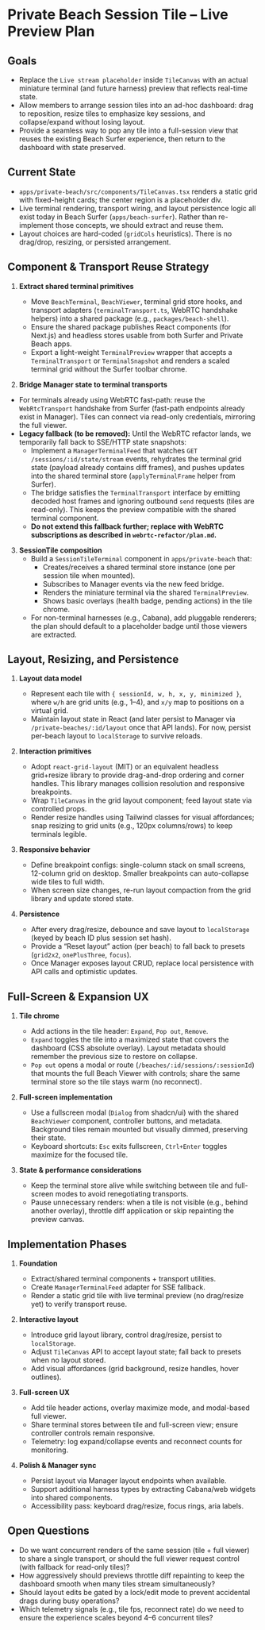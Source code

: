 # Private Beach Session Tile – Live Preview Plan

## Goals
- Replace the `Live stream placeholder` inside `TileCanvas` with an actual miniature terminal (and future harness) preview that reflects real-time state.
- Allow members to arrange session tiles into an ad-hoc dashboard: drag to reposition, resize tiles to emphasize key sessions, and collapse/expand without losing layout.
- Provide a seamless way to pop any tile into a full-session view that reuses the existing Beach Surfer experience, then return to the dashboard with state preserved.

## Current State
- `apps/private-beach/src/components/TileCanvas.tsx` renders a static grid with fixed-height cards; the center region is a placeholder div.
- Live terminal rendering, transport wiring, and layout persistence logic all exist today in Beach Surfer (`apps/beach-surfer`). Rather than re-implement those concepts, we should extract and reuse them.
- Layout choices are hard-coded (`gridCols` heuristics). There is no drag/drop, resizing, or persisted arrangement.

## Component & Transport Reuse Strategy
1. **Extract shared terminal primitives**
   - Move `BeachTerminal`, `BeachViewer`, terminal grid store hooks, and transport adapters (`terminalTransport.ts`, WebRTC handshake helpers) into a shared package (e.g., `packages/beach-shell`).
   - Ensure the shared package publishes React components (for Next.js) and headless stores usable from both Surfer and Private Beach apps.
   - Export a light-weight `TerminalPreview` wrapper that accepts a `TerminalTransport` or `TerminalSnapshot` and renders a scaled terminal grid without the Surfer toolbar chrome.

2. **Bridge Manager state to terminal transports**
- For terminals already using WebRTC fast-path: reuse the `WebRtcTransport` handshake from Surfer (fast-path endpoints already exist in Manager). Tiles can connect via read-only credentials, mirroring the full viewer.
- **Legacy fallback (to be removed):** Until the WebRTC refactor lands, we temporarily fall back to SSE/HTTP state snapshots:
     - Implement a `ManagerTerminalFeed` that watches `GET /sessions/:id/state/stream` events, rehydrates the terminal grid state (payload already contains diff frames), and pushes updates into the shared terminal store (`applyTerminalFrame` helper from Surfer).
     - The bridge satisfies the `TerminalTransport` interface by emitting decoded host frames and ignoring outbound `send` requests (tiles are read-only). This keeps the preview compatible with the shared terminal component.
     - **Do not extend this fallback further; replace with WebRTC subscriptions as described in `webrtc-refactor/plan.md`.**

3. **SessionTile composition**
   - Build a `SessionTileTerminal` component in `apps/private-beach` that:
     - Creates/receives a shared terminal store instance (one per session tile when mounted).
     - Subscribes to Manager events via the new feed bridge.
     - Renders the miniature terminal via the shared `TerminalPreview`.
     - Shows basic overlays (health badge, pending actions) in the tile chrome.
   - For non-terminal harnesses (e.g., Cabana), add pluggable renderers; the plan should default to a placeholder badge until those viewers are extracted.

## Layout, Resizing, and Persistence
1. **Layout data model**
   - Represent each tile with `{ sessionId, w, h, x, y, minimized }`, where `w/h` are grid units (e.g., 1–4), and `x/y` map to positions on a virtual grid.
   - Maintain layout state in React (and later persist to Manager via `/private-beaches/:id/layout` once that API lands). For now, persist per-beach layout to `localStorage` to survive reloads.

2. **Interaction primitives**
   - Adopt `react-grid-layout` (MIT) or an equivalent headless grid+resize library to provide drag-and-drop ordering and corner handles. This library manages collision resolution and responsive breakpoints.
   - Wrap `TileCanvas` in the grid layout component; feed layout state via controlled props.
   - Render resize handles using Tailwind classes for visual affordances; snap resizing to grid units (e.g., 120px columns/rows) to keep terminals legible.

3. **Responsive behavior**
   - Define breakpoint configs: single-column stack on small screens, 12-column grid on desktop. Smaller breakpoints can auto-collapse wide tiles to full width.
   - When screen size changes, re-run layout compaction from the grid library and update stored state.

4. **Persistence**
   - After every drag/resize, debounce and save layout to `localStorage` (keyed by beach ID plus session set hash).
   - Provide a “Reset layout” action (per beach) to fall back to presets (`grid2x2`, `onePlusThree`, `focus`).
   - Once Manager exposes layout CRUD, replace local persistence with API calls and optimistic updates.

## Full-Screen & Expansion UX
1. **Tile chrome**
   - Add actions in the tile header: `Expand`, `Pop out`, `Remove`.
   - `Expand` toggles the tile into a maximized state that covers the dashboard (CSS absolute overlay). Layout metadata should remember the previous size to restore on collapse.
   - `Pop out` opens a modal or route (`/beaches/:id/sessions/:sessionId`) that mounts the full Beach Viewer with controls; share the same terminal store so the tile stays warm (no reconnect).

2. **Full-screen implementation**
   - Use a fullscreen modal (`Dialog` from shadcn/ui) with the shared `BeachViewer` component, controller buttons, and metadata. Background tiles remain mounted but visually dimmed, preserving their state.
   - Keyboard shortcuts: `Esc` exits fullscreen, `Ctrl+Enter` toggles maximize for the focused tile.

3. **State & performance considerations**
   - Keep the terminal store alive while switching between tile and full-screen modes to avoid renegotiating transports.
   - Pause unnecessary renders: when a tile is not visible (e.g., behind another overlay), throttle diff application or skip repainting the preview canvas.

## Implementation Phases
1. **Foundation**
   - Extract/shared terminal components + transport utilities.
   - Create `ManagerTerminalFeed` adapter for SSE fallback.
   - Render a static grid tile with live terminal preview (no drag/resize yet) to verify transport reuse.

2. **Interactive layout**
   - Introduce grid layout library, control drag/resize, persist to `localStorage`.
   - Adjust `TileCanvas` API to accept layout state; fall back to presets when no layout stored.
   - Add visual affordances (grid background, resize handles, hover outlines).

3. **Full-screen UX**
   - Add tile header actions, overlay maximize mode, and modal-based full viewer.
   - Share terminal stores between tile and full-screen view; ensure controller controls remain responsive.
   - Telemetry: log expand/collapse events and reconnect counts for monitoring.

4. **Polish & Manager sync**
   - Persist layout via Manager layout endpoints when available.
   - Support additional harness types by extracting Cabana/web widgets into shared components.
   - Accessibility pass: keyboard drag/resize, focus rings, aria labels.

## Open Questions
- Do we want concurrent renders of the same session (tile + full viewer) to share a single transport, or should the full viewer request control (with fallback for read-only tiles)?
- How aggressively should previews throttle diff repainting to keep the dashboard smooth when many tiles stream simultaneously?
- Should layout edits be gated by a lock/edit mode to prevent accidental drags during busy operations?
- Which telemetry signals (e.g., tile fps, reconnect rate) do we need to ensure the experience scales beyond 4–6 concurrent tiles?
